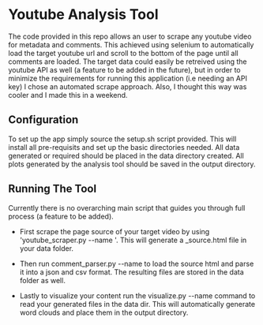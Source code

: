 # Youtube Analysis Tool

The code provided in this repo allows an user to scrape any youtube video for metadata and comments. This achieved using
selenium to automatically load the target youtube url and scroll to the bottom of the page until all comments are loaded.
The target data could easily be retreived using the youtube API as well (a feature to be added in the future), but in 
order to minimize the requirements for running this application (i.e needing an API key) I chose an automated scrape 
approach. Also, I thought this way was cooler and I made this in a weekend.

## Configuration
To set up the app simply source the setup.sh script provided. This will install all pre-requisits and set up the basic
directories needed. All data generated or required should be placed in the data directory created. All plots generated 
by the analysis tool should be saved in the output directory.

## Running The Tool
Currently there is no overarching main script that guides you through full process (a feature to be added).

* First scrape the page source of your target video by using 'youtube_scraper.py --name <simple name>'.
This will generate a <simple name>_source.html file in your data folder.

* Then run comment_parser.py --name <simple name> to load the source html and parse it into a json and csv format. The 
resulting files are stored in the data folder as well.

* Lastly to visualize your content run the visualize.py --name <simple name> command to read your generated files in the
data dir. This will automatically generate word clouds and place them in the output directory. 